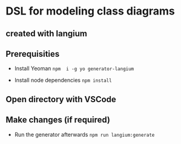 # DSL for modeling class diagrams

## created with langium

## Prerequisities

- Install Yeoman
	``npm  i -g yo generator-langium``

- Install node dependencies
	``npm install``

## Open directory with VSCode

## Make changes (if required)

- Run the generator afterwards
	``npm run langium:generate``